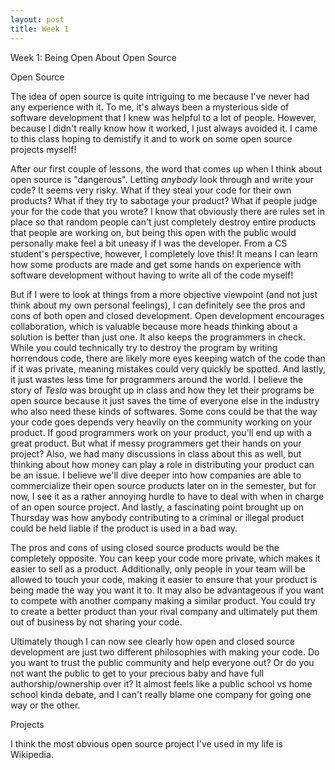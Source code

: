 ```yaml
---
layout: post
title: Week 1
---
```


Week 1: Being Open About Open Source

Open Source

The idea of open source is quite intriguing to me because I've never had any experience with it. To me, it's always been a mysterious side of software development that I knew was helpful to a lot of people. However, because I didn't really know how it worked, I just always avoided it. I came to this class hoping to demistify it and to work on some open source projects myself! 

After our first couple of lessons, the word that comes up when I think about open source is "dangerous". Letting *anybody* look through and write your code? It seems very risky. What if they steal your code for their own products? What if they try to sabotage your product? What if people judge your for the code that you wrote? I know that obviously there are rules set in place so that random people can't just completely destroy entire products that people are working on, but being this open with the public would personally make feel a bit uneasy if I was the developer. From a CS student's perspective, however, I completely love this! It means I can learn how some products are made and get some hands on experience with software development without having to write all of the code myself! 

But if I were to look at things from a more objective viewpoint (and not just think about my own personal feelings), I can definitely see the pros and cons of both open and closed development. Open development encourages collaboration, which is valuable because more heads thinking about a solution is better than just one. It also keeps the programmers in check. While you could technically try to destroy the program by writing horrendous code, there are likely more eyes keeping watch of the code than if it was private, meaning mistakes could very quickly be spotted. And lastly, it just wastes less time for programmers around the world. I believe the story of *Tesla* was brought up in class and how they let their programs be open source because it just saves the time of everyone else in the industry who also need these kinds of softwares. Some cons could be that the way your code goes depends very heavily on the community working on your product. If good programmers work on your product, you'll end up with a great product. But what if messy programmers get their hands on your project? Also, we had many discussions in class about this as well, but thinking about how money can play a role in distributing your product can be an issue. I believe we'll dive deeper into how companies are able to commercialize their open source products later on in the semester, but for now, I see it as a rather annoying hurdle to have to deal with when in charge of an open source project. And lastly, a fascinating point brought up on Thursday was how anybody contributing to a criminal or illegal product could be held liable if the product is used in a bad way.

The pros and cons of using closed source products would be the completely opposite. You can keep your code more private, which makes it easier to sell as a product. Additionally, only people in your team will be allowed to touch your code, making it easier to ensure that your product is being made the way you want it to. It may also be advantageous if you want to compete with another company making a similar product. You could try to create a better product than your rival company and ultimately put them out of business by not sharing your code. 

Ultimately though I can now see clearly how open and closed source development are just two different philosophies with making your code. Do you want to trust the public community and help everyone out? Or do you not want the public to get to your precious baby and have full authorship/ownership over it? It almost feels like a public school vs home school kinda debate, and I can't really blame one company for going one way or the other. 

Projects

I think the most obvious open source project I've used in my life is Wikipedia. 
